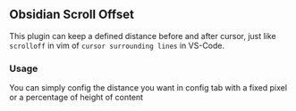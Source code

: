 ## Obsidian Scroll Offset

This plugin can keep a defined distance before and after cursor, just like `scrolloff` in vim of `cursor surrounding lines` in VS-Code.

### Usage

You can simply config the distance you want in config tab with a fixed pixel or a percentage of height of content